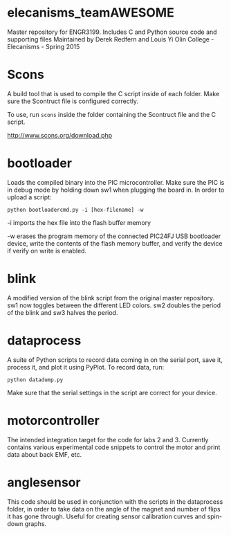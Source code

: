 elecanisms_teamAWESOME
======

Master repository for ENGR3199. Includes C and Python source code and supporting files
Maintained by Derek Redfern and Louis Yi
Olin College - Elecanisms - Spring 2015

Scons
======
A build tool that is used to compile the C script inside of each folder. Make sure the Scontruct file is configured correctly. 

To use, run `scons` inside the folder containing the Scontruct file and the C script. 

http://www.scons.org/download.php

bootloader
======
Loads the compiled binary into the PIC microcontroller. Make sure the PIC is in debug mode by holding down sw1 when plugging the board in. In order to upload a script:

`python bootloadercmd.py -i [hex-filename] -w`

-i imports the hex file into the flash buffer memory 

-w erases the program memory of the connected PIC24FJ USB bootloader device, write the contents of the flash memory buffer, and verify the device if verify on write is enabled. 


blink
======
A modified version of the blink script from the original master repository. sw1 now toggles between the different LED colors. sw2 doubles the period of the blink and sw3 halves the period. 

dataprocess
===========
A suite of Python scripts to record data coming in on the serial port, save it, process it, and plot it using PyPlot. To record data, run:

`python datadump.py`

Make sure that the serial settings in the script are correct for your device.

motorcontroller
===============
The intended integration target for the code for labs 2 and 3. Currently contains various experimental code snippets to control the motor and print data about back EMF, etc.

anglesensor
===========
This code should be used in conjunction with the scripts in the dataprocess folder, in order to take data on the angle of the magnet and number of flips it has gone through. Useful for creating sensor calibration curves and spin-down graphs.
